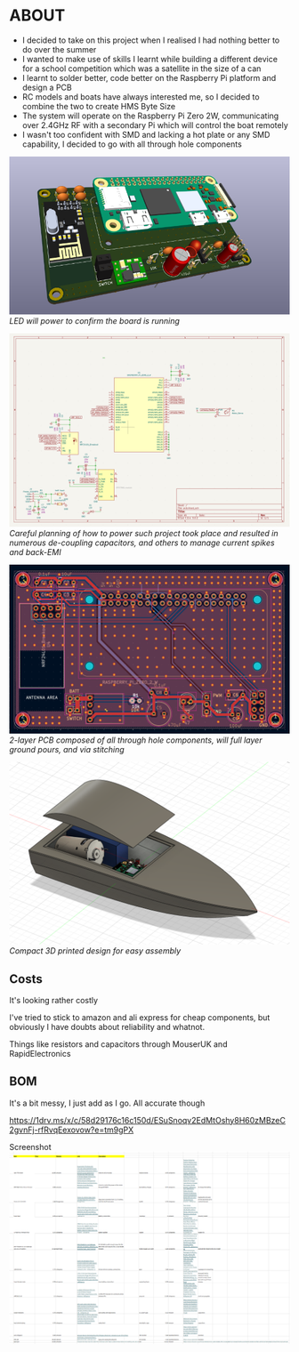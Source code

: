 # ABOUT

- I decided to take on this project when I realised I had nothing better to do over the summer
- I wanted to make use of skills I learnt while building a different device for a school competition which was a satellite in the size of a can
- I learnt to solder better, code better on the Raspberry Pi platform and design a PCB
- RC models and boats have always interested me, so I decided to combine the two to create HMS Byte Size
- The system will operate on the Raspberry Pi Zero 2W, communicating over 2.4GHz RF with a secondary Pi which will control the boat remotely
- I wasn't too confident with SMD and lacking a hot plate or any SMD capability, I decided to go with all through hole components

![3Dview](/img/3dview1806.png)
_LED will power to confirm the board is running_

![schem](/img/schematic.png)
_Careful planning of how to power such project took place and resulted in numerous de-coupling capacitors, and others to manage current spikes and back-EMI_

![pcb](/img/pcb1806.png)
_2-layer PCB composed of all through hole components, will full layer ground pours, and via stitching_

![3dmodel](/img/3dmodel3.png)
_Compact 3D printed design for easy assembly_

## Costs
It's looking rather costly

I've tried to stick to amazon and ali express for cheap components, but obviously I have doubts about reliability and whatnot.

Things like resistors and capacitors through MouserUK and RapidElectronics

## BOM


It's a bit messy, I just add as I go. All accurate though

https://1drv.ms/x/c/58d29176c16c150d/ESuSnoqv2EdMtOshy8H60zMBzeC2gvnFj-rfRvqEexovow?e=tm9gPX

Screenshot
![BOM](/img/BOMimg.png)
